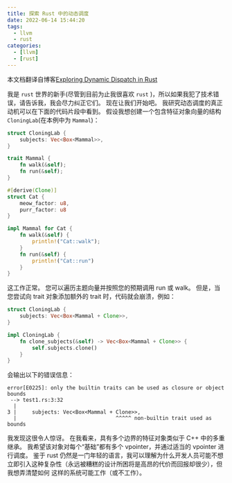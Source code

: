```yaml
---
title: 探索 Rust 中的动态调度
date: 2022-06-14 15:44:20
tags:
  - llvm 
  - rust 
categories:
  - [llvm]
  - [rust] 
---
```

本文档翻译自博客[Exploring Dynamic Dispatch in Rust](https://alschwalm.com/blog/static/2017/03/07/exploring-dynamic-dispatch-in-rust/)

我是 `rust` 世界的新手(尽管到目前为止我很喜欢 `rust` )，所以如果我犯了技术错误，请告诉我，我会尽力纠正它们。 现在让我们开始吧。
我研究动态调度的真正动机可以在下面的代码片段中看到。 假设我想创建一个包含特征对象向量的结构 `CloningLab`(在本例中为 `Mammal`)：
```rust
struct CloningLab {
    subjects: Vec<Box<Mammal>>,
}

trait Mammal {
    fn walk(&self);
    fn run(&self);
}

#[derive(Clone)]
struct Cat {
    meow_factor: u8,
    purr_factor: u8
}

impl Mammal for Cat {
    fn walk(&self) {
        println!("Cat::walk");
    }
    fn run(&self) {
        println!("Cat::run")
    }
}
```


这工作正常。 您可以遍历主题向量并按照您的预期调用 run 或 walk。 但是，当您尝试向 trait 对象添加额外的 trait 时，代码就会崩溃，例如：

```rust
struct CloningLab {
    subjects: Vec<Box<Mammal + Clone>>,
}

impl CloningLab {
    fn clone_subjects(&self) -> Vec<Box<Mammal + Clone>> {
        self.subjects.clone()
    }
}
```

会输出以下的错误信息：
```
error[E0225]: only the builtin traits can be used as closure or object bounds
 --> test1.rs:3:32
  |
3 |     subjects: Vec<Box<Mammal + Clone>>,
  |                                ^^^^^ non-builtin trait used as bounds
```
我发现这很令人惊讶。 在我看来，具有多个边界的特征对象类似于 C++ 中的多重继承。 我希望该对象对每个“基础”都有多个 vpointer，并通过适当的 vpointer 进行调度。 鉴于 rust 仍然是一门年轻的语言，我可以理解为什么开发人员可能不想立即引入这种复杂性（永远被糟糕的设计所困将是高昂的代价而回报却很少），但我想弄清楚如何 这样的系统可能工作（或不工作）。





